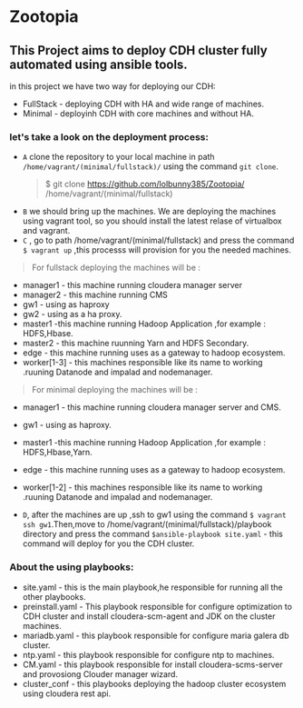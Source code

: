 # Zootopia
## This Project aims to deploy CDH cluster fully automated using ansible tools.
in this project we have two way for deploying our CDH:
- FullStack  - deploying CDH with HA and wide range of machines.
- Minimal - deployinh CDH with core machines and without HA.

### let's take a look on the deployment process:
- `A` clone the repository to your local machine in path `/home/vagrant/(minimal/fullstack)/` using the command `git clone`.
  > $ git clone https://github.com/lolbunny385/Zootopia/ /home/vagrant/(minimal/fullstack)
- `B` we should bring up the machines. We are deploying the machines using vagrant tool, so you should install the latest relase of virtualbox and vagrant.
- `C` , go to path /home/vagrant/(minimal/fullstack) and press the command `$ vagrant up` ,this processs will provision for you the needed machines. 
> For fullstack deploying the machines will be :
  - manager1 - this machine running cloudera manager server
  - manager2 - this machine running CMS
  - gw1  - using as haproxy
  - gw2 - using as a ha proxy.
  - master1 -this machine running Hadoop Application ,for example : HDFS,Hbase.
  - master2 - this machine ruunning Yarn and HDFS Secondary.
  - edge - this machine running uses as a gateway to hadoop ecosystem.
  - worker[1-3] - this machines responsible like its name to working .ruuning Datanode and impalad and nodemanager.
  
  > For minimal deploying the machines will be :
  - manager1 - this machine running cloudera manager server and CMS.
  - gw1  - using as haproxy.
  - master1 -this machine running Hadoop Application ,for example : HDFS,Hbase,Yarn.
  - edge - this machine running uses as a gateway to hadoop ecosystem.
  - worker[1-2] - this machines responsible like its name to working .ruuning Datanode and impalad and nodemanager.
 
- `D`, after the machines are up ,ssh to gw1 using the command `$ vagrant ssh gw1`.Then,move to /home/vagrant/(minimal/fullstack)/playbook directory and press the command `$ansible-playbook site.yaml` - this command will deploy for you the CDH cluster.
### About the using playbooks:
- site.yaml - this is the main playbook,he responsible for running all the other playbooks.
- preinstall.yaml - This playbook responsible for configure optimization to CDH cluster and install cloudera-scm-agent and JDK on the cluster machines.
- mariadb.yaml - this playbook responsible for configure maria galera db cluster.
- ntp.yaml - this playbook responsible for configure ntp to machines.
- CM.yaml - this playbook responsible for install cloudera-scms-server and provosiong Clouder manager wizard.
- cluster_conf - this playbooks deploying the hadoop cluster ecosystem using cloudera rest api.


